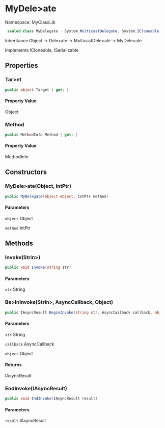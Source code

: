 # MyDele&gt;ate

Namespace: MyClassLib



```csharp
 sealed class MyDelegate : System.MulticastDelegate, System.ICloneable, System.Runtime.Serialization.ISerializable
```

Inheritance Object → Dele&gt;ate → MulticastDele&gt;ate → MyDele&gt;ate

Implements ICloneable, ISerializable

## Properties

### Tar&gt;et



```csharp
public object Target { get; }
```

#### Property Value

Object<br>

### Method



```csharp
public MethodInfo Method { get; }
```

#### Property Value

MethodInfo<br>

## Constructors

### MyDele&gt;ate(Object, IntPtr)



```csharp
public MyDelegate(object object, IntPtr method)
```

#### Parameters

`object` Object<br>

`method` IntPtr<br>

## Methods

### Invoke(Strin&gt;)



```csharp
public void Invoke(string str)
```

#### Parameters

`str` String<br>

### Be&gt;inInvoke(Strin&gt;, AsyncCallback, Object)



```csharp
public IAsyncResult BeginInvoke(string str, AsyncCallback callback, object object)
```

#### Parameters

`str` String<br>

`callback` AsyncCallback<br>

`object` Object<br>

#### Returns

IAsyncResult<br>

### EndInvoke(IAsyncResult)



```csharp
public void EndInvoke(IAsyncResult result)
```

#### Parameters

`result` IAsyncResult<br>
